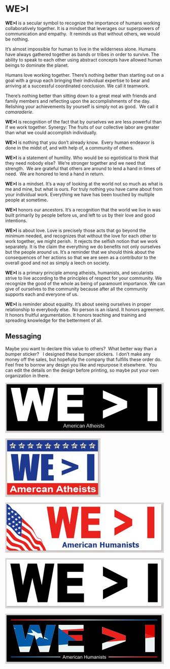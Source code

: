 #  WE>I

**WE>I** is a secular symbol to recognize the importance of humans working collaboratively together. It is a mindset that leverages our superpowers of communication and empathy.  It reminds us that without others, we would be nothing.  

It’s almost impossible for human to live in the wilderness alone. Humans have always gathered together as bands or tribes in order to survive. The ability to speak to each other using abstract concepts have allowed human beings to dominate the planet.

Humans love working together. There’s nothing better than starting out on a goal with a group each bringing their individual expertise to bear and arriving at a successful coordinated conclusion. We call it teamwork.

There’s nothing better than sitting down to a great meal with friends and family members and reflecting upon the accomplishments of the day. Relishing your achievements by yourself is simply not as good.  We call it _camaraderie_.  

**WE>I** is recognition of the fact that by ourselves we are less powerful than if we work together. Synergy: The fruits of our collective labor are greater than what we could accomplish individually.

**WE>I** is nothing that you don’t already know.  Every human endeavor is done in the midst of, and with help of, a community of others.  

**WE>I** is a statement of humility. Who would be so egotistical to think that they need nobody else?  We’re stronger together and we need that strength.  We are grateful that others are around to lend a hand in times of need.  We are honored to lend a hand in return.  

**WE>I** is a mindset. It’s a way of looking at the world not so much as what is me and mine, but what is ours. For truly nothing you have came about from your individual work. Everything we have has been touched by multiple people at sometime.

**WE>I** honors our ancestors. It’s a recognition that the world we live in was built primarily by people before us, and left to us by their love and good intentions.

**WE>I** is about love. Love is precisely those acts that go beyond the minimum needed, and recognizes that without the love for each other to work together, we might perish.  It rejects the selfish notion that we work separately. It is the claim the everything we do benefits not only ourselves but the people around us. It’s a reminder that we should think about the consequences of her actions so that we are seen as a contributor to the overall good and not as simply a leech on society.

**WE>I** is a primary principle among atheists, humanists, and secularists strive to live according to the principles of respect for your community. We recognize the good of the whole as being of paramount importance. We can give of ourselves to the community because after all the community supports each and everyone of us.

**WE>I** is reminder about equality. It’s about seeing ourselves in proper relationship to everybody else.  No person is an island. It honors agreement. It honors fruitful argumentation. It honors teaching and training and spreading knowledge for the betterment of all.

## Messaging

Maybe you want to declare this value to others?  What better way than a bumper sticker?   I designed these bumper stickers.  I don’t make any money off the sales, but hopefully the company that fulfills these order do.  Feel free to borrow any design you like and repurpose it elsewhere.  You can edit the details on the design before printing, so maybe put your own organization in there.

[![](we-i-img1.jpg)](https://www.makestickers.com/design/221204123201-8ptd4s19zr1r75ii1rln3zdy?pgid=34621468-a265-415d-a1e3-ce4e6f1d7ab6)

[![](we-i-img2.jpg)](https://www.makestickers.com/design/221204122100-x3bsqhyxtrxc1q09dov5opxx?pgid=cb689947-8001-4c34-911b-8c1b96e80dd2)

[![](we-i-img3.jpg)](https://www.makestickers.com/design/221204123400-ntw79u0qybddqeix238ob82b?pgid=34621468-a265-415d-a1e3-ce4e6f1d7ab6)

[![](we-i-img4.jpg)](https://www.makestickers.com/design/221204123502-hr91717z0p842itpq2lpxj5m?pgid=34621468-a265-415d-a1e3-ce4e6f1d7ab6)

[![](we-i-img5.jpg)](https://www.makestickers.com/design/221204123603-afd1enwzcvnv9fkqntehg71n?pgid=34621468-a265-415d-a1e3-ce4e6f1d7ab6)